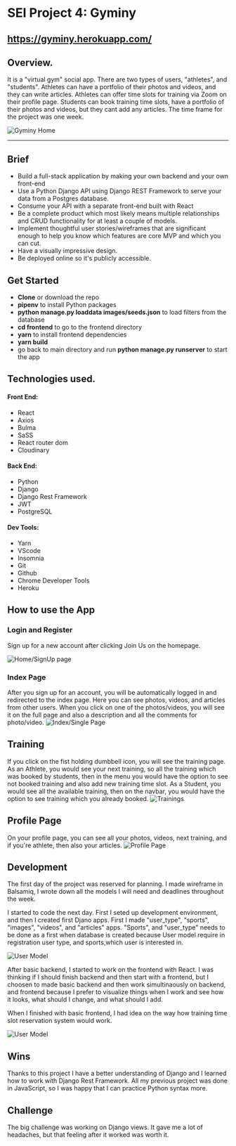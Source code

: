 # SEI Project 4: Gyminy
 
## https://gyminy.herokuapp.com/
 
## **Overview.**
 
It is a "virtual gym" social app. There are two types of users, "athletes", and "students".
Athletes can have a portfolio of their photos and videos, and they can write articles. Athletes can offer time slots for training via Zoom on their profile page. Students can book training time slots, have a portfolio of their photos and videos, but they cant add any articles.
The time frame for the project was one week.
 
![Gyminy Home](readmeImages/home.png)
 
-------------------------
## Brief
 
* Build a full-stack application by making your own backend and your own front-end
* Use a Python Django API using Django REST Framework to serve your data from a Postgres database.
* Consume your API with a separate front-end built with React
* Be a complete product which most likely means multiple relationships and CRUD functionality for at least a couple of models.
* Implement thoughtful user stories/wireframes that are significant enough to help you know which features are core MVP and which you can cut.
* Have a visually impressive design.
* Be deployed online so it's publicly accessible.
 
## Get Started
 
* **Clone** or download the repo
* **pipenv** to install Python packages
* **python manage.py loaddata images/seeds.json** to load filters from the database
* **cd frontend** to go to the frontend directory
* **yarn** to install frontend dependencies
* **yarn build**
* go back to main directory and run **python manage.py runserver** to start the app
 
## **Technologies used.**
 
#### Front End:
* React
* Axios
* Bulma
* SaSS
* React router dom
* Cloudinary
 
#### Back End:
* Python
* Django
* Django Rest Framework
* JWT
* PostgreSQL
 
#### Dev Tools:
 
* Yarn
* VScode
* Insomnia
* Git
* Github
* Chrome Developer Tools
* Heroku
 
## How to use the App
 
### Login and  Register
 
Sign up for a new account after clicking Join Us on the homepage.
 
![Home/SignUp page](readmeImages/register.png)
 
 
### Index Page
 
After you sign up for an account, you will be automatically logged in and redirected to the index page. Here you can see photos, videos, and articles from other users.
When you click on one of the photos/videos, you will see it on the full page and also a description and all the comments for photo/video.
![Index/Single Page](readmeImages/single.png)
## Training
 
If you click on the fist holding dumbbell icon, you will see the training page. As an Athlete, you would see your next training, so all the training which was booked by students, then in the menu you would have the option to see not booked training and also add new training time slot.
As a Student, you would see all the available training, then on the navbar, you would have the option to see training which you already booked.
![Trainings](readmeImages/singleTraining.png)
## Profile Page
 
On your profile page, you can see all your photos, videos, next training, and if you're athlete, then also your articles.
![Profile Page](readmeImages/profile.png)
 
## Development
 
The first day of the project was reserved for planning. I made wireframe in Balsamiq, I wrote down all the models I will need and deadlines throughout the week.
 
I started to code the next day. First I seted up development environment, and then I created first Djano apps. 
First I made "user_type", "sports", "images", "videos", and "articles" apps. 
"Sports", and "user_type" needs to be done as a first when database is created because User model require in registration user type, and sports,which user is interested in. 

![User Model](readmeImages/userModel.png)

After basic backend, I started to work on the frontend with React. I was thinking if I should finish backend and then start with a frontend, but I choosen to made basic backend and then work simultinaously on backend, and frontend because I prefer to visualize things when I work and see how it looks, what should I change, and what should I add. 

When I finished with basic frontend, I had idea on the way how training time slot reservation system would work. 

![User Model](readmeImages/trainingModel.png)


 
 
 
## Wins
 
Thanks to this project I have a better understanding of Django and I learned how to work with Django Rest Framework. All my previous project was done in JavaScript, so I was happy that I can practice Python syntax more.
 
## Challenge
 
The big challenge was working on Django views. It gave me a lot of headaches, but that feeling after it worked was worth it.

